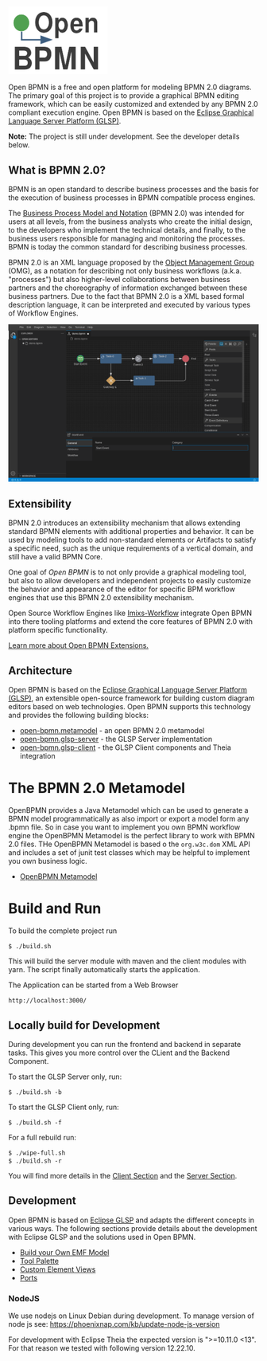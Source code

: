<img width="200" src="./doc/images/logo-openbpmn.png" />

Open BPMN is a free and open platform for modeling BPMN 2.0 diagrams.  The primary goal of this project is to provide a graphical BPMN editing framework, which can be easily customized and extended by any BPMN 2.0 compliant execution engine. Open BPMN is based on the [Eclipse Graphical Language Server Platform (GLSP)](https://www.eclipse.org/glsp/).

**Note:** The project is still under development. See the developer details below. 

## What is BPMN 2.0?

BPMN is an open standard to describe business processes and the basis for the execution of business processes in BPMN compatible process engines.   

The [Business Process Model and Notation](https://www.omg.org/spec/BPMN/) (BPMN 2.0) was intended for users at all levels, from the business analysts who create the initial design, to the developers who implement the technical details, and finally, to the business users responsible for managing and monitoring the processes. BPMN is today the common standard for describing business processes.

BPMN 2.0 is an XML language proposed by the [Object Management Group](https://www.omg.org/spec/BPMN/) (OMG), as a notation for describing not only business workflows (a.k.a. "processes") but also higher-level collaborations between business partners and the choreography of information exchanged between these business partners. Due to the fact that BPMN 2.0 is a XML based formal description language, it can be interpreted and executed by various types of Workflow Engines. 

<img src="./doc/images/imixs-bpmn-001.png" />

## Extensibility 

BPMN 2.0 introduces an extensibility mechanism that allows extending standard BPMN elements with additional properties and behavior. It can be used by modeling tools to add non-standard elements or Artifacts to satisfy a specific need, such as the unique requirements of a vertical domain, and still have a valid BPMN Core.

One goal of *Open BPMN* is to not only provide a graphical modeling tool, but also to allow developers and independent projects to easily customize the behavior and appearance of the editor for specific BPM workflow engines that use this BPMN 2.0 extensibility mechanism.

Open Source Workflow Engines like [Imixs-Workflow](https://www.imixs.org) integrate Open BPMN into there tooling platforms and extend the core features of BPMN 2.0 with platform specific functionality. 

[Learn more about Open BPMN Extensions.](./doc/BPMN_EXTENSIONS.md)

## Architecture

Open BPMN is based on the [Eclipse Graphical Language Server Platform (GLSP)](https://www.eclipse.org/glsp/), an extensible open-source framework for building custom diagram editors based on web technologies.
Open BPMN supports this technology and provides the following building blocks:

 - [open-bpmn.metamodel](./open-bpmn.metamodel/README.md) - an open BPMN 2.0 metamodel
 - [open-bpmn.glsp-server](./open-bpmn.glsp-server/README.md) - the GLSP Server implementation
 - [open-bpmn.glsp-client](./open-bpmn.glsp-client/README.md) - the GLSP Client components and Theia integration


# The BPMN 2.0 Metamodel

OpenBPMN provides a Java Metamodel which can be used to generate a BPMN model programmatically as also import or export a model form any .bpmn file. So in case you want to implement you own BPMN workflow engine the OpenBPMN Metamodel is the perfect library to work with BPMN 2.0 files. THe OpenBPMN Metamodel is based o the `org.w3c.dom` XML API and includes a set of junit test classes which may be helpful to implement you own business logic. 

 - [OpenBPMN Metamodel](./open-bpmn.metamodel/README.md)



# Build and Run

To build the complete project run 

	$ ./build.sh

This will build the server module with maven and the client modules with yarn. The script finally automatically starts the application.

The Application can be started from a Web Browser

	http://localhost:3000/

	

## Locally build for Development

During development you can run the frontend and backend in separate tasks. This gives you more control over the CLient and the Backend Component. 

To start the GLSP Server only, run:

	$ ./build.sh -b

To start the GLSP Client only, run:

	$ ./build.sh -f

For a full rebuild run:

	$ ./wipe-full.sh
	$ ./build.sh -r

You will find more details in the [Client Section](./open-bpmn.glsp-client/README.md) and the [Server Section](./open-bpmn.glsp-server/README.md).

## Development

Open BPMN is based on [Eclipse GLSP](https://www.eclipse.org/glsp/) and adapts the different concepts in various ways. The following sections provide details about the development with Eclipse GLSP and the solutions used in Open BPMN.

 - [Build your Own EMF Model](./doc/BPMN_EMF.md)
 - [Tool Palette](./doc/TOOL_PALETTE.md)
 - [Custom Element Views](./doc/CUSTOM_VIEWS.md)
 - [Ports](./doc/PORTS.md)
 
 
 
### NodeJS

We use nodejs on Linux Debian during development. To manage version of node js see: https://phoenixnap.com/kb/update-node-js-version

For development with Eclipse Theia the expected version is ">=10.11.0 <13". For that reason we tested with following version 12.22.10.

	
	 

	